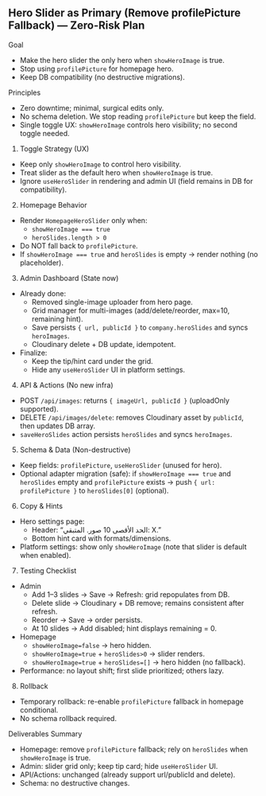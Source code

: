 ## Hero Slider as Primary (Remove profilePicture Fallback) — Zero-Risk Plan

Goal
- Make the hero slider the only hero when `showHeroImage` is true.
- Stop using `profilePicture` for homepage hero.
- Keep DB compatibility (no destructive migrations).

Principles
- Zero downtime; minimal, surgical edits only.
- No schema deletion. We stop reading `profilePicture` but keep the field.
- Single toggle UX: `showHeroImage` controls hero visibility; no second toggle needed.

1) Toggle Strategy (UX)
- Keep only `showHeroImage` to control hero visibility.
- Treat slider as the default hero when `showHeroImage` is true.
- Ignore `useHeroSlider` in rendering and admin UI (field remains in DB for compatibility).

2) Homepage Behavior
- Render `HomepageHeroSlider` only when:
  - `showHeroImage === true`
  - `heroSlides.length > 0`
- Do NOT fall back to `profilePicture`.
- If `showHeroImage === true` and `heroSlides` is empty → render nothing (no placeholder).

3) Admin Dashboard (State now)
- Already done:
  - Removed single-image uploader from hero page.
  - Grid manager for multi-images (add/delete/reorder, max=10, remaining hint).
  - Save persists `{ url, publicId }` to `company.heroSlides` and syncs `heroImages`.
  - Cloudinary delete + DB update, idempotent.
- Finalize:
  - Keep the tip/hint card under the grid.
  - Hide any `useHeroSlider` UI in platform settings.

4) API & Actions (No new infra)
- POST `/api/images`: returns `{ imageUrl, publicId }` (uploadOnly supported).
- DELETE `/api/images/delete`: removes Cloudinary asset by `publicId`, then updates DB array.
- `saveHeroSlides` action persists `heroSlides` and syncs `heroImages`.

5) Schema & Data (Non-destructive)
- Keep fields: `profilePicture`, `useHeroSlider` (unused for hero).
- Optional adapter migration (safe): if `showHeroImage === true` and `heroSlides` empty and `profilePicture` exists → push `{ url: profilePicture }` to `heroSlides[0]` (optional).

6) Copy & Hints
- Hero settings page:
  - Header: “الحد الأقصى 10 صور. المتبقي: X.”
  - Bottom hint card with formats/dimensions.
- Platform settings: show only `showHeroImage` (note that slider is default when enabled).

7) Testing Checklist
- Admin
  - Add 1–3 slides → Save → Refresh: grid repopulates from DB.
  - Delete slide → Cloudinary + DB remove; remains consistent after refresh.
  - Reorder → Save → order persists.
  - At 10 slides → Add disabled; hint displays remaining = 0.
- Homepage
  - `showHeroImage=false` → hero hidden.
  - `showHeroImage=true` + `heroSlides>0` → slider renders.
  - `showHeroImage=true` + `heroSlides=[]` → hero hidden (no fallback).
- Performance: no layout shift; first slide prioritized; others lazy.

8) Rollback
- Temporary rollback: re-enable `profilePicture` fallback in homepage conditional.
- No schema rollback required.

Deliverables Summary
- Homepage: remove `profilePicture` fallback; rely on `heroSlides` when `showHeroImage` is true.
- Admin: slider grid only; keep tip card; hide `useHeroSlider` UI.
- API/Actions: unchanged (already support url/publicId and delete).
- Schema: no destructive changes.


